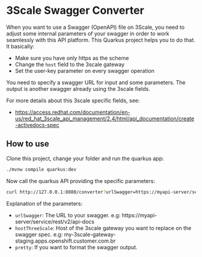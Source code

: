 # 3Scale Swagger Converter

When you want to use a Swagger (OpenAPI) file on 3Scale, you need to adjust some internal parameters of your swagger in order to work seamlessly with this API platform. This Quarkus project helps you to do that. It basically: 

* Make sure you have only https as the scheme
* Change the `host` field to the 3scale gateway
* Set the user-key parameter on every swagger operation

You need to specify a swagger URL for input and some parameters. The output is another swagger already using the 3scale fields.

For more details about this 3scale specific fields, see:

* https://access.redhat.com/documentation/en-us/red_hat_3scale_api_management/2.4/html/api_documentation/create-activedocs-spec

## How to use

Clone this project, change your folder and run the quarkus app:

```bash
./mvnw compile quarkus:dev
```

Now call the quarkus API providing the specific parameters:

```bash
curl http://127.0.0.1:8080/converter?urlSwagger=https://myapi-server/service/rest/v2/api-docs&hostThreeScale=my-3scale-gateway-staging.apps.openshift.customer.com.br&pretty=false
```

Explanation of the parameters:

* `urlSwagger`: The URL to your swagger. e.g: https://myapi-server/service/rest/v2/api-docs
* `hostThreeScale`: Host of the 3scale gateway you want to replace on the swagger spec. e.g: my-3scale-gateway-staging.apps.openshift.customer.com.br
* `pretty`: If you want to format the swagger output.
